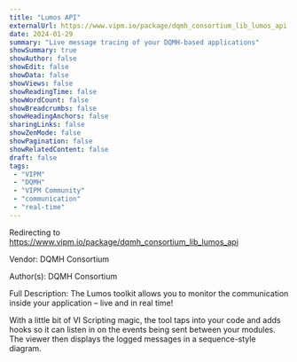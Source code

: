 ```yaml
---
title: "Lumos API"
externalUrl: https://www.vipm.io/package/dqmh_consortium_lib_lumos_api
date: 2024-01-29
summary: "Live message tracing of your DQMH-based applications"
showSummary: true
showAuthor: false
showEdit: false
showData: false
showViews: false
showReadingTime: false
showWordCount: false
showBreadcrumbs: false
showHeadingAnchors: false
sharingLinks: false
showZenMode: false
showPagination: false
showRelatedContent: false
draft: false
tags:
 - "VIPM"
 - "DQMH"
 - "VIPM Community"
 - "communication"
 - "real-time"
---
```


Redirecting to https://www.vipm.io/package/dqmh_consortium_lib_lumos_api

Vendor: DQMH Consortium

Author(s): DQMH Consortium
 
Full Description:
The Lumos toolkit allows you to monitor the communication inside your application – live and in real time! 

With a little bit of VI Scripting magic, the tool taps into your code and adds hooks so it can listen in on the events being sent between your modules. The viewer then displays the logged messages in a sequence-style diagram.